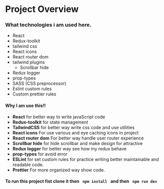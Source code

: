 # Project Overview

### What technologies i am used here.

- React
- Redux-toolkit
- tailwind css
- React icons
- React router dom
- tailwind plugins
  - Scrollbar hide
- Redux logger
- prop-types
- SASS (CSS preprocessor)
- Eslint custom rules
- Custom prettier rules

#### Why I am use this!!

- **React** for better way to write javaScript code
- **Redux-toolkit** for state management
- **TailwindCSS** for better way write css code and use utilities
- **React icons** For use various and eye caching icons in project
- **React router dom** For better way handle user router experience
- **Scrollbar hide** for hide scrollbar and make design for attractive
- **Redux logger** for better way see how my redux behave
- **prop-types** for avoid error
- **ESLint** for set custom rules for practice writing better maintainable and readable code.
- **Prettier** For more organized way show code.

#### To run this project fist clone it then <code> npm install </code> and then <code> npm run dev </code>
